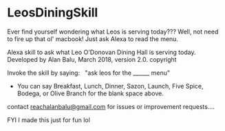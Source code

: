 # LeosDiningSkill

Ever find yourself wondering what Leos is serving today??? Well, not need to fire up that ol' macbook! Just ask Alexa to read the menu.

Alexa skill to ask what Leo O'Donovan Dining Hall is serving today. Developed by Alan Balu, March 2018, version 2.0. copyright

Invoke the skill by saying:   "ask leos for the ______ menu"
  - You can say Breakfast, Lunch, Dinner, Sazon, Launch, Five Spice, Bodega, or Olive Branch for the blank space above.
  
contact reachalanbalu@gmail.com for issues or improvement requests....

FYI I made this just for fun lol
